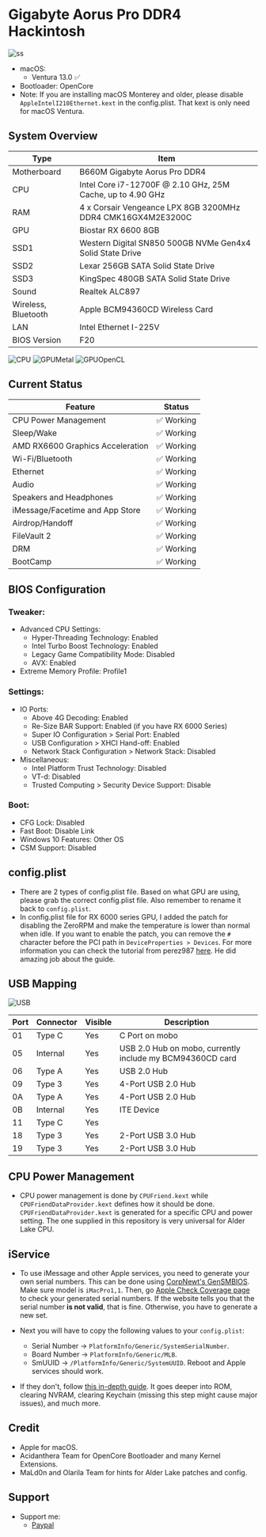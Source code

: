# Gigabyte Aorus Pro DDR4 Hackintosh

![ss](./ss/screenshot.png)

* macOS:
  - Ventura 13.0 ✅
* Bootloader: OpenCore
* Note: If you are installing macOS Monterey and older, please disable `AppleIntelI210Ethernet.kext` in the config.plist. That kext is only need for macOS Ventura.

## System Overview

| Type | Item |
| ---- | ---- |
| Motherboard | B660M Gigabyte Aorus Pro DDR4 |
| CPU | Intel Core i7-12700F @ 2.10 GHz, 25M Cache, up to 4.90 GHz
| RAM | 4 x Corsair Vengeance LPX 8GB 3200MHz DDR4 CMK16GX4M2E3200C |
| GPU | Biostar RX 6600 8GB |
| SSD1 | Western Digital SN850 500GB NVMe Gen4x4 Solid State Drive |
| SSD2 | Lexar 256GB SATA Solid State Drive |
| SSD3 | KingSpec 480GB SATA Solid State Drive |
| Sound | Realtek ALC897 |
| Wireless, Bluetooth | Apple BCM94360CD Wireless Card |
| LAN | Intel Ethernet I-225V |
| BIOS Version | F20 |

![CPU](./ss/cpubench.png)
![GPUMetal](./ss/gpubench_metal.png)
![GPUOpenCL](./ss/gpubench_opencl.png)

## Current Status

| Feature | Status |
| ------------- | ------------- |
| CPU Power Management | ✅ Working |
| Sleep/Wake | ✅ Working |
| AMD RX6600 Graphics Acceleration | ✅ Working |
| Wi-Fi/Bluetooth | ✅ Working |
| Ethernet | ✅ Working |
| Audio | ✅ Working |
| Speakers and Headphones | ✅ Working |
| iMessage/Facetime and App Store | ✅ Working  |
| Airdrop/Handoff | ✅ Working |
| FileVault 2 | ✅ Working |
| DRM | ✅ Working |
| BootCamp | ✅ Working |

## BIOS Configuration

### Tweaker:
* Advanced CPU Settings:
  - Hyper-Threading Technology: Enabled
  - Intel Turbo Boost Technology: Enabled
  - Legacy Game Compatibility Mode: Disabled
  - AVX: Enabled
* Extreme Memory Profile: Profile1
### Settings:
* IO Ports:
  - Above 4G Decoding: Enabled
  - Re-Size BAR Support: Enabled (if you have RX 6000 Series)
  - Super IO Configuration > Serial Port: Enabled
  - USB Configuration > XHCI Hand-off: Enabled
  - Network Stack Configuration > Network Stack: Disabled
* Miscellaneous:
  - Intel Platform Trust Technology: Disabled
  - VT-d: Disabled
  - Trusted Computing > Security Device Support: Disable
### Boot: 
- CFG Lock: Disabled
- Fast Boot: Disable Link
- Windows 10 Features: Other OS
- CSM Support: Disabled

## config.plist
- There are 2 types of config.plist file. Based on what GPU are using, please grab the correct config.plist file. Also remember to rename it back to `config.plist`.
- In config.plist file for RX 6000 series GPU, I added the patch for disabling the ZeroRPM and make the temperature is lower than normal when idle. If you want to enable the patch, you can remove the `#` character before the PCI path in `DeviceProperties > Devices`. For more information you can check the tutorial from perez987 [here](https://github.com/perez987/6600XT-on-macOS-12-13-with-PowerPlayTable). He did amazing job about the guide.

## USB Mapping

![USB](./ss/usb.png)

| Port | Connector | Visible | Description |
|------|----------|---------|-------------|
| 01 | Type C | Yes     | C Port on mobo|
| 05 | Internal | Yes     | USB 2.0 Hub on mobo, currently include my BCM94360CD card |
| 06 | Type A | Yes     | USB 2.0 Hub |
| 09 | Type 3 | Yes      | 4-Port USB 2.0 Hub |
| 0A | Type A | Yes     | 4-Port USB 2.0 Hub |
| 0B | Internal | Yes     | ITE Device |
| 11 | Type C | Yes     | |
| 18 | Type 3 | Yes     | 2-Port USB 3.0 Hub |
| 19 | Type 3 | Yes     | 2-Port USB 3.0 Hub |

## CPU Power Management

* CPU power management is done by `CPUFriend.kext` while `CPUFriendDataProvider.kext` defines how it should be done. `CPUFriendDataProvider.kext` is generated for a specific CPU and power setting. The one supplied in this repository is very universal for Alder Lake CPU.

## iService

* To use iMessage and other Apple services, you need to generate your own serial numbers. This can be done using [CorpNewt's GenSMBIOS](https://github.com/corpnewt/GenSMBIOS). Make sure model is `iMacPro1,1`. Then, go [Apple Check Coverage page](https://checkcoverage.apple.com/) to check your generated serial numbers. If the website tells you that the serial number **is not valid**, that is fine. Otherwise, you have to generate a new set.

* Next you will have to copy the following values to your `config.plist`:
  - Serial Number -> `PlatformInfo/Generic/SystemSerialNumber`.
  - Board Number -> `PlatformInfo/Generic/MLB`.
  - SmUUID -> `/PlatformInfo/Generic/SystemUUID`.
  Reboot and Apple services should work.

* If they don't, follow [this in-depth guide](https://dortania.github.io/OpenCore-Post-Install/universal/iservices.html). It goes deeper into ROM, clearing NVRAM, clearing Keychain (missing this step might cause major issues), and much more.

## Credit
* Apple for macOS.
* Acidanthera Team for OpenCore Bootloader and many Kernel Extensions.
* MaLd0n and Olarila Team for hints for Alder Lake patches and config.

## Support
* Support me: 
  - [Paypal](https://www.paypal.me/tekun0lxrd)
